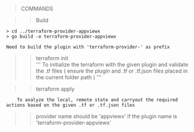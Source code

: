 >COMMANDS

>> Build
```
> cd ../terraform-provider-appviewx
> go build -o terraform-provider-appviewx

Need to build the plugin with 'terraform-provider-' as prefix

```

>>	terraform init  
'''
	To initialize the terraform with the given plugin and validate the .tf files
	( ensure the plugin and .tf or .tf.json files placed in the current folder path )
'''

>> terraform apply
```
	To analyze the local, remote state and carryout the required actions based on the given .tf or .tf.json files
```

>> provider name should be 'appviewx' if the plugin name is 'terraform-provider-appviewx'